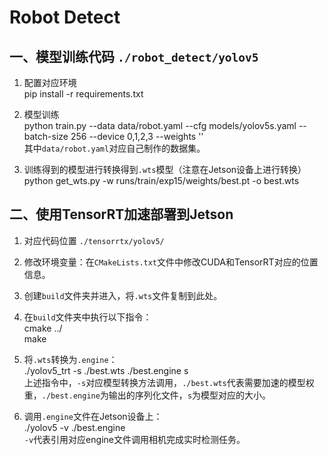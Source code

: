 # Robot Detect

## 一、模型训练代码 `./robot_detect/yolov5`

1. 配置对应环境  
pip install -r requirements.txt


2. 模型训练  
python train.py --data data/robot.yaml --cfg models/yolov5s.yaml --batch-size 256 --device 0,1,2,3 --weights ''  
其中`data/robot.yaml`对应自己制作的数据集。  

3. 训练得到的模型进行转换得到`.wts`模型（注意在Jetson设备上进行转换）  
python get_wts.py -w runs/train/exp15/weights/best.pt -o best.wts


## 二、使用TensorRT加速部署到Jetson

1. 对应代码位置 `./tensorrtx/yolov5/`  
2. 修改环境变量：在`CMakeLists.txt`文件中修改CUDA和TensorRT对应的位置信息。  
3. 创建`build`文件夹并进入，将`.wts`文件复制到此处。  
4. 在`build`文件夹中执行以下指令：  
   cmake ../  
   make  
5. 将`.wts`转换为`.engine`：  
./yolov5_trt -s ./best.wts ./best.engine s  
上述指令中，`-s`对应模型转换方法调用，`./best.wts`代表需要加速的模型权重，`./best.engine`为输出的序列化文件，`s`为模型对应的大小。

6. 调用`.engine`文件在Jetson设备上：  
./yolov5 -v ./best.engine  
`-v`代表引用对应engine文件调用相机完成实时检测任务。
